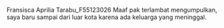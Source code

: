 Fransisca Aprilia Tarabu_F55123026
Maaf pak terlambat mengumpulkan, saya baru sampai dari luar kota karena ada keluarga yang meninggal.
